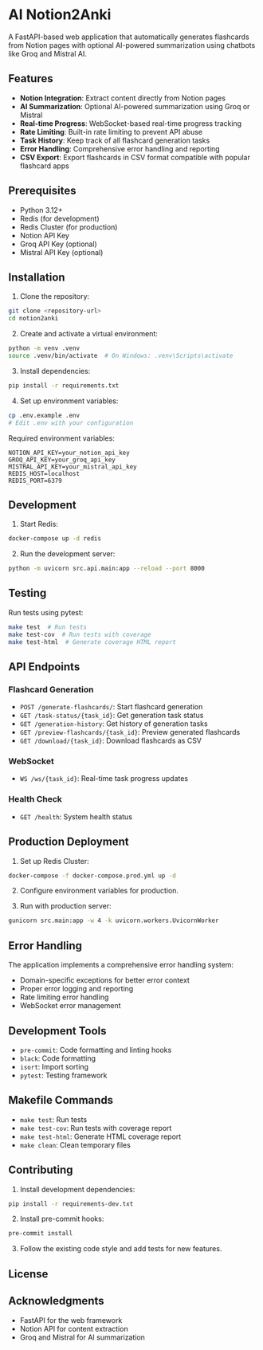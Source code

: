 # AI Notion2Anki

A FastAPI-based web application that automatically generates flashcards from Notion pages with optional AI-powered summarization using chatbots like Groq and Mistral AI.

## Features

- **Notion Integration**: Extract content directly from Notion pages
- **AI Summarization**: Optional AI-powered summarization using Groq or Mistral
- **Real-time Progress**: WebSocket-based real-time progress tracking
- **Rate Limiting**: Built-in rate limiting to prevent API abuse
- **Task History**: Keep track of all flashcard generation tasks
- **Error Handling**: Comprehensive error handling and reporting
- **CSV Export**: Export flashcards in CSV format compatible with popular flashcard apps

## Prerequisites

- Python 3.12+
- Redis (for development)
- Redis Cluster (for production)
- Notion API Key
- Groq API Key (optional)
- Mistral API Key (optional)

## Installation

1. Clone the repository:
```bash
git clone <repository-url>
cd notion2anki
```

2. Create and activate a virtual environment:
```bash
python -m venv .venv
source .venv/bin/activate  # On Windows: .venv\Scripts\activate
```

3. Install dependencies:
```bash
pip install -r requirements.txt
```

4. Set up environment variables:
```bash
cp .env.example .env
# Edit .env with your configuration
```

Required environment variables:
```
NOTION_API_KEY=your_notion_api_key
GROQ_API_KEY=your_groq_api_key
MISTRAL_API_KEY=your_mistral_api_key
REDIS_HOST=localhost
REDIS_PORT=6379
```

## Development

1. Start Redis:
```bash
docker-compose up -d redis
```

2. Run the development server:
```bash
python -m uvicorn src.api.main:app --reload --port 8000
```

## Testing

Run tests using pytest:
```bash
make test  # Run tests
make test-cov  # Run tests with coverage
make test-html  # Generate coverage HTML report
```

## API Endpoints

### Flashcard Generation
- `POST /generate-flashcards/`: Start flashcard generation
- `GET /task-status/{task_id}`: Get generation task status
- `GET /generation-history`: Get history of generation tasks
- `GET /preview-flashcards/{task_id}`: Preview generated flashcards
- `GET /download/{task_id}`: Download flashcards as CSV

### WebSocket
- `WS /ws/{task_id}`: Real-time task progress updates

### Health Check
- `GET /health`: System health status

## Production Deployment

1. Set up Redis Cluster:
```bash
docker-compose -f docker-compose.prod.yml up -d
```

2. Configure environment variables for production.

3. Run with production server:
```bash
gunicorn src.main:app -w 4 -k uvicorn.workers.UvicornWorker
```

## Error Handling

The application implements a comprehensive error handling system:
- Domain-specific exceptions for better error context
- Proper error logging and reporting
- Rate limiting error handling
- WebSocket error management

## Development Tools

- `pre-commit`: Code formatting and linting hooks
- `black`: Code formatting
- `isort`: Import sorting
- `pytest`: Testing framework

## Makefile Commands

- `make test`: Run tests
- `make test-cov`: Run tests with coverage report
- `make test-html`: Generate HTML coverage report
- `make clean`: Clean temporary files

## Contributing

1. Install development dependencies:
```bash
pip install -r requirements-dev.txt
```

2. Install pre-commit hooks:
```bash
pre-commit install
```

3. Follow the existing code style and add tests for new features.

## License

## Acknowledgments

- FastAPI for the web framework
- Notion API for content extraction
- Groq and Mistral for AI summarization